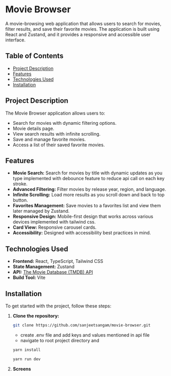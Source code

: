# Movie Browser

A movie-browsing web application that allows users to search for movies, filter results, and save their favorite movies. The application is built using React and Zustand, and it provides a responsive and accessible user interface.

## Table of Contents

-   [Project Description](#project-description)
-   [Features](#features)
-   [Technologies Used](#technologies-used)
-   [Installation](#installation)

## Project Description

The Movie Browser application allows users to:

-   Search for movies with dynamic filtering options.
-   Movie details page.
-   View search results with infinite scrolling.
-   Save and manage favorite movies.
-   Access a list of their saved favorite movies.

## Features

-   **Movie Search:** Search for movies by title with dynamic updates as you type implemented with debounce feature to reduce api call on each key stroke.
-   **Advanced Filtering:** Filter movies by release year, region, and language.
-   **Infinite Scrolling:** Load more results as you scroll down and back to top button.
-   **Favorites Management:** Save movies to a favorites list and view them later managed by Zustand.
-   **Responsive Design:** Mobile-first design that works across various devices implemented with tailwind css.
-   **Card View:** Responsive carousel cards.
-   **Accessibility:** Designed with accessibility best practices in mind.

## Technologies Used

-   **Frontend:** React, TypeScript, Tailwind CSS
-   **State Management:** Zustand
-   **API:** [The Movie Database (TMDB) API](https://www.themoviedb.org/documentation/api)
-   **Build Tool:** Vite

## Installation

To get started with the project, follow these steps:

1. **Clone the repository:**

    ```bash
    git clone https://github.com/sanjeetsangam/movie-browser.git
    ```

    - create .env file and add keys and values mentioned in api file
    - navigate to root project directory and

    ```bash
    yarn install
    ```

    ```bash
    yarn run dev
    ```

2. **Screens**
